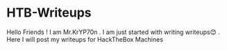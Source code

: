 # HTB-Writeups
Hello Friends ! I am Mr.KrYP70n . I am just started with writing writeups😊 . Here I will post my writeups for HackTheBox Machines 
